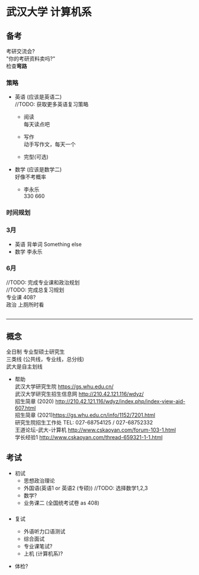 # 武汉大学 计算机系
 
## 备考

考研交流会?  
"你的考研资料卖吗?"  
检查**弯路**  

### 策略

- 英语 (应该是英语二)  
 //TODO: 获取更多英语复习策略 
 
  - 阅读  
   每天读点吧  
   
  - 写作  
   动手写作文，每天一个  
  
  - 完型(可选) 
 
- 数学 (应该是数学二)  
 好像不考概率  
 
  - 李永乐  
  330 
  660 
 
### 时间规划
### 3月
- 英语
  背单词
  Something else
- 数学
  李永乐
  
### 6月
 //TODO: 完成专业课和政治规划  
 //TODO: 完成总复习规划  
 专业课 408?  
 政治 上厕所时看

##

***

## 概念
全日制 专业型硕士研究生  
三类线 (公共线，专业线，总分线)  
武大是自主划线  
  
- 帮助  
 武汉大学研究生院 https://gs.whu.edu.cn/  
 武汉大学研究生招生信息网 http://210.42.121.116/wdyz/  
 招生简章 (2020) http://210.42.121.116/wdyz/index.php/index-view-aid-607.html  
 招生简章 (2021)https://gs.whu.edu.cn/info/1152/7201.html  
 研究生院招生工作处 TEL: 027-68754125 / 027-68752332  
 王道论坛-武大-计算机 http://www.cskaoyan.com/forum-103-1.html  
 学长经验1 http://www.cskaoyan.com/thread-659321-1-1.html  

## 考试

- 初试 
  - 思想政治理论 
  - 外国语(英语1 or 英语2 (专硕)) 
   //TODO: 选择数学1,2,3 
  - 数学? 
  - 业务课二 (全国统考试卷 as 408) 
###
- 复试 
  - 外语听力口语测试 
  - 综合面试 
  - 专业课笔试? 
  - 上机 (计算机系)? 

- 体检?  
